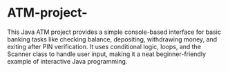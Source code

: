# ATM-project-
 This Java ATM project provides a simple console-based interface for basic banking tasks like checking balance, depositing, withdrawing money, and exiting after PIN verification. It uses conditional logic, loops, and the Scanner class to handle user input, making it a neat beginner-friendly example of interactive Java programming.
